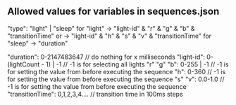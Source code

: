 Allowed values for variables in sequences.json
---------------------------------------------------

"type": "light" | "sleep"
	for "light" -> "light-id" & "r" & "g" & "b" & "transitionTime"
			or  -> "light-id" & "h" & "s" & "v" & "transitionTime"
	for "sleep" -> "duration"

"duration": 0-2147483647			   // do nothing for x milliseconds
"light-id": 0-(lightCount - 1) | -1	   // -1 is for selecting all lights
"r" "g" "b": 0-255 | -1                // -1 is for setting the value from before executing the sequence
"h": 0-360							   // -1 is for setting the value from before executing the sequence
"s" "v": 0.0-1.0					   // -1 is for setting the value from before executing the sequence
"transitionTime": 0,1,2,3,4....        // transition time in 100ms steps